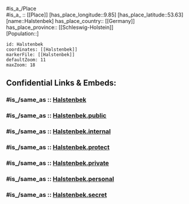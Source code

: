 ﻿---
confidential: public
isDeleted: false
location:
- 53.63
- 9.85
mapmarker: city
mapzoom:
- 7
- 12
SpocWebEntityId: 30735
tags:
- geo/City
type: City
---

#is_a_/Place  
#is_a_ :: [[Place]] 
[has_place_longitude::9.85] 
[has_place_latitude::53.63] 
[name::Halstenbek] 
has_place_country:: [[Germany]]  
has_place_province:: [[Schleswig-Holstein]]  
[Population::] 



```leaflet
id: Halstenbek
coordinates: [[Halstenbek]] 
markerFile: [[Halstenbek]] 
defaultZoom: 11 
maxZoom: 18
```


## Confidential Links & Embeds: 

### #is_/same_as :: [Halstenbek](/_Standards/Earth/Continent/Europe/Europe~Central/Germany/Germany~West/Schleswig-Holstein/counties~SH/Pinneberg/cities~Pinneberg/Halstenbek.md) 

### #is_/same_as :: [Halstenbek.public](/_public/Earth/Continent/Europe/Europe~Central/Germany/Germany~West/Schleswig-Holstein/counties~SH/Pinneberg/cities~Pinneberg/Halstenbek.public.md) 

### #is_/same_as :: [Halstenbek.internal](/_internal/Earth/Continent/Europe/Europe~Central/Germany/Germany~West/Schleswig-Holstein/counties~SH/Pinneberg/cities~Pinneberg/Halstenbek.internal.md) 

### #is_/same_as :: [Halstenbek.protect](/_protect/Earth/Continent/Europe/Europe~Central/Germany/Germany~West/Schleswig-Holstein/counties~SH/Pinneberg/cities~Pinneberg/Halstenbek.protect.md) 

### #is_/same_as :: [Halstenbek.private](/_private/Earth/Continent/Europe/Europe~Central/Germany/Germany~West/Schleswig-Holstein/counties~SH/Pinneberg/cities~Pinneberg/Halstenbek.private.md) 

### #is_/same_as :: [Halstenbek.personal](/_personal/Earth/Continent/Europe/Europe~Central/Germany/Germany~West/Schleswig-Holstein/counties~SH/Pinneberg/cities~Pinneberg/Halstenbek.personal.md) 

### #is_/same_as :: [Halstenbek.secret](/_secret/Earth/Continent/Europe/Europe~Central/Germany/Germany~West/Schleswig-Holstein/counties~SH/Pinneberg/cities~Pinneberg/Halstenbek.secret.md)

